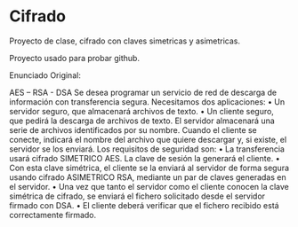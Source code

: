 Cifrado
=======

Proyecto de clase, cifrado con claves simetricas y asimetricas.

Proyecto usado para probar github.

Enunciado Original:

AES – RSA - DSA
Se desea programar un servicio de red de descarga de información con transferencia 
segura. Necesitamos dos aplicaciones:
• Un servidor seguro, que almacenará archivos de texto.
• Un cliente seguro, que pedirá la descarga de archivos de texto.
El servidor almacenará una serie de archivos identificados por su nombre. Cuando el 
cliente se conecte, indicará el nombre del archivo que quiere descargar y, si existe, el 
servidor se los enviará. Los requisitos de seguridad son:
• La transferencia usará cifrado SIMETRICO AES. La clave de sesión la generará el 
cliente.
• Con esta clave simétrica, el cliente se la enviará al servidor de forma segura 
usando cifrado ASIMETRICO RSA, mediante un par de claves generadas en el 
servidor.
• Una vez que tanto el servidor como el cliente conocen la clave simétrica de 
cifrado, se enviará el fichero solicitado desde el servidor firmado con DSA.
• El cliente deberá verificar que el fichero recibido está correctamente firmado.
